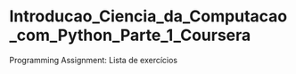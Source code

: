 # Introducao_Ciencia_da_Computacao_com_Python_Parte_1_Coursera
 Programming Assignment: Lista de exercícios
